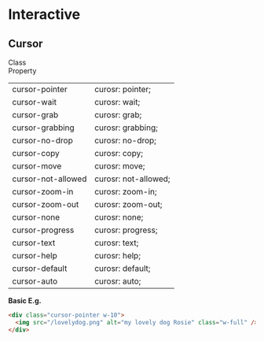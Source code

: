 # Interactive

## Cursor

<table>
  <div class="table-head">
    <div class="font-bld">Class</div>
    <div class="font-bld">Property</div>
  </div>
  <tbody>
    <tr>
      <td>cursor-pointer</td>
      <td>curosr: pointer;</td>
    </tr>
    <tr>
      <td>cursor-wait</td>
      <td>curosr: wait;</td>
    </tr>
    <tr>
      <td>cursor-grab</td>
      <td>curosr: grab;</td>
    </tr>
    <tr>
      <td>cursor-grabbing</td>
      <td>curosr: grabbing;</td>
    </tr>
    <tr>
      <td>cursor-no-drop</td>
      <td>curosr: no-drop;</td>
    </tr>
    <tr>
      <td>cursor-copy</td>
      <td>curosr: copy;</td>
    </tr>
    <tr>
      <td>cursor-move</td>
      <td>curosr: move;</td>
    </tr>
    <tr>
      <td>cursor-not-allowed</td>
      <td>curosr: not-allowed;</td>
    </tr>
    <tr>
      <td>cursor-zoom-in</td>
      <td>curosr: zoom-in;</td>
    </tr>
    <tr>
      <td>cursor-zoom-out</td>
      <td>curosr: zoom-out;</td>
    </tr>
    <tr>
      <td>cursor-none</td>
      <td>curosr: none;</td>
    </tr>
    <tr>
      <td>cursor-progress</td>
      <td>curosr: progress;</td>
    </tr>
    <tr>
      <td>cursor-text</td>
      <td>curosr: text;</td>
    </tr>
    <tr>
      <td>cursor-help</td>
      <td>curosr: help;</td>
    </tr>
    <tr>
      <td>cursor-default</td>
      <td>curosr: default;</td>
    </tr>
    <tr>
      <td>cursor-auto</td>
      <td>curosr: auto;</td>
    </tr>
  </tbody>
</table>

**Basic E.g.**

```html
<div class="cursor-pointer w-10">
  <img src="/lovelydog.png" alt="my lovely dog Rosie" class="w-full" />
</div>
```
